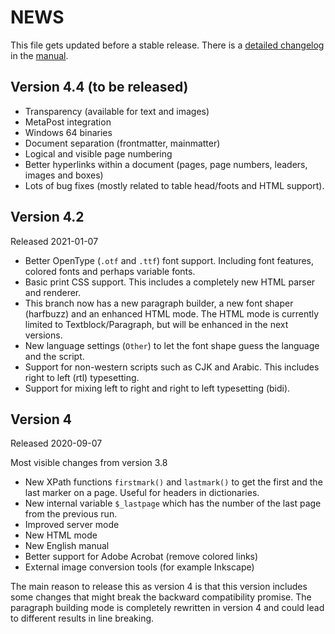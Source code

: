 # NEWS

This file gets updated before a stable release. There is a [detailed changelog](https://doc.speedata.de/publisher/en/changelog/#ch-changelog) in the [manual](https://doc.speedata.de/publisher/).

## Version 4.4 (to be released)

* Transparency (available for text and images)
* MetaPost integration
* Windows 64 binaries
* Document separation (frontmatter, mainmatter)
* Logical and visible page numbering
* Better hyperlinks within a document (pages, page numbers, leaders, images and boxes)
* Lots of bug fixes (mostly related to table head/foots and HTML support).


## Version 4.2

Released 2021-01-07

* Better OpenType (`.otf` and `.ttf`) font support. Including font features, colored fonts and perhaps variable fonts.
* Basic print CSS support. This includes a completely new HTML parser and renderer.
* This branch now has a new paragraph builder, a new font shaper (harfbuzz) and an enhanced HTML mode. The HTML mode is currently limited to Textblock/Paragraph, but will be enhanced in the next versions.
* New language settings (`Other`) to let the font shape guess the language and the script.
* Support for non-western scripts such as CJK and Arabic. This includes right to left (rtl) typesetting.
* Support for mixing left to right and right to left typesetting (bidi).

## Version 4

Released 2020-09-07

Most visible changes from version 3.8

* New XPath functions `firstmark()` and `lastmark()` to get the first and the last marker on a page. Useful for headers in dictionaries.
* New internal variable `$_lastpage` which has the number of the last page from the previous run.
* Improved server mode
* New HTML mode
* New English manual
* Better support for Adobe Acrobat (remove colored links)
* External image conversion tools (for example Inkscape)

The main reason to release this as version 4 is that this version includes some changes that might break the backward compatibility promise.
The paragraph building mode is completely rewritten in version 4 and could lead to different results in line breaking.





